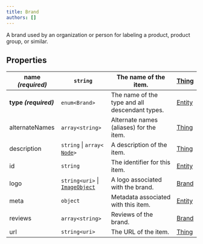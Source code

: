 ```yaml
---
title: Brand
authors: []
---
```


A brand used by an organization or person for labeling a product, product group, or similar. 

## Properties

| **name _(required)_** | `string`                                             | The name of the item.                          | [Thing](./Thing.html)   |
| --------------------- | ---------------------------------------------------- | ---------------------------------------------- | ----------------------- |
| **type _(required)_** | `enum<`​`Brand`​`>`                                  | The name of the type and all descendant types. | [Entity](./Entity.html) |
| alternateNames        | `array<`​`string`​`>`                                | Alternate names (aliases) for the item.        | [Thing](./Thing.html)   |
| description           | `string` \| `array<`​[`Node`](./Node.html)​`>`       | A description of the item.                     | [Thing](./Thing.html)   |
| id                    | `string`                                             | The identifier for this item.                  | [Entity](./Entity.html) |
| logo                  | `string<uri>` \| [`ImageObject`](./ImageObject.html) | A logo associated with the brand.              | [Brand](./Brand.html)   |
| meta                  | `object`                                             | Metadata associated with this item.            | [Entity](./Entity.html) |
| reviews               | `array<`​`string`​`>`                                | Reviews of the brand.                          | [Brand](./Brand.html)   |
| url                   | `string<uri>`                                        | The URL of the item.                           | [Thing](./Thing.html)   |

